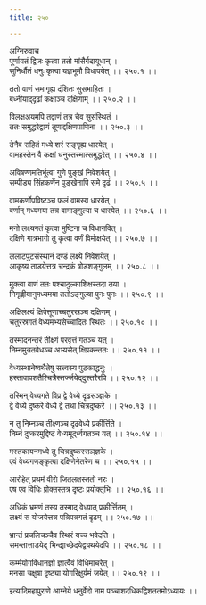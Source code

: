```yaml
---
title: २५०

---
```

अग्निरुवाच  
पूर्णायतं द्विजः कृत्वा ततो मांसैर्गदायूधान् ।  
सुनिर्धौतं धनुः कृत्वा यज्ञभूमौ विधापयेत् ।। २५०.१ ।।  
  
ततो वाणं समागृह्य दंशितः सुसमाहितः ।  
बध्नीयाद्‌दृढां कक्षाञ्च दक्षिणाम् ।। २५०.२ ।।  
  
विलक्षअयमपि तद्वाणं तत्र चैव सुसंस्थितं ।  
ततः समुद्धरेद्वाणं तूणाद्दक्षिणपाणिना ।। २५०.३ ।।  
  
तेनैव सहितं मध्ये शरं सङ्‌गृह्य धारयेत् ।  
वामहस्तेन वै कक्षां धनुस्तस्मात्समुद्धरेत् ।। २५०.४ ।।  
  
अविषण्णमतिर्भूत्वा गुणे पुङ्खं निवेशयेत् ।  
सम्पीड्य सिंहकर्णेन पुङ्खेनापि समे दृढं ।। २५०.५ ।।  
  
वामकर्णोपविष्टञ्च फलं वामस्य धारयेत् ।  
वर्णान् मध्यमया तत्र वामाङ्गुल्या च धारयेत् ।। २५०.६ ।।  
  
मनो लक्ष्यगतं कृत्वा मुष्टिना च विधानवित् ।  
दक्षिणे गात्रभागो तु कृत्वा वर्णं विमोक्षयेत् ।। २५०.७ ।।  
  
ललाटपुटसंस्थानं दण्डं लक्ष्ये निवेशयेत् ।  
आकृष्य ताडयेत्तत्र चन्द्रकं षोडशङ्गुलम् ।। २५०.८ ।।  
  
मुक्त्वा वाणं ततः पश्चादुल्काशिक्षस्तदा तया ।  
निगृह्णीयानुमध्यमया ततोऽङ्गुल्या पुनः पुनः ।। २५०.९ ।।  
  
अक्षिलक्ष्यं क्षिपेत्तूणाच्चतुरस्रञ्च दक्षिणम् ।  
चतुरस्रगतं वेध्यमभ्यसेच्चादितः स्थितः ।। २५०.१० ।।  
  
तस्मादनन्तरं तीक्ष्णं परवृत्तं गतञ्च यत् ।  
निम्नमुन्नतवेधञ्च अभ्यसेत् क्षिप्रकन्ततः ।। २५०.११ ।।  
  
वेध्यस्थानेष्वथैतेषु सत्त्वस्य पुटकाद्धनुः ।  
हस्तावापशतैश्चित्रैस्तर्ज्जयेद्‌दुस्तरैरपि ।। २५०.१२ ।।  
  
तस्मिन् वेध्यगते विप्र द्वे वेध्ये दृढसञ्ज्ञके ।  
द्वे वेध्ये दुष्करे वेध्ये द्वे तथा चित्रदुष्करे ।। २५०.१३ ।।  
  
न तु निम्नञ्च तीक्ष्णञ्च दृढवेध्ये प्रकीर्त्तिते ।  
निम्नं दुष्करमुद्दिष्टं वेध्यमूद्‌र्ध्वगतञ्च यत् ।। २५०.१४ ।।  
  
मस्तकायनमध्ये तु चित्रदुष्करसञ्‌ज्ञके ।  
एवं वेध्यगणङ्‌कृत्वा दक्षिणेनेतरेण च ।। २५०.१५ ।।  
  
आरोहेत् प्रथमं वीरो जितलक्षस्ततो नरः ।  
एष एव विधिः प्रोक्तस्तत्र दृष्टः प्रयोक्तृभिः ।। २५०.१६ ।।  
  
अधिकं भ्रमणं तस्य तस्माद् वेध्यात् प्रकीर्त्तितम् ।  
लक्ष्यं स योजयेत्तत्र पत्रिपत्रगतं दृढम् ।। २५०.१७ ।।  
  
भ्रान्तं प्रचलिचञ्चैव स्थिरं यच्च भवेदति ।  
समन्तात्ताडयेद् भिन्द्याच्छेदयेद्व्यथयेदपि ।। २५०.१८ ।।  
  
कर्म्मयोगविधानज्ञो ज्ञात्वैवं विधिमाचरेत् ।  
मनसा चक्षुषा दृष्ट्या योगरिक्षुर्यमं जयेत् ।। २५०.१९ ।।  
  
इत्यादिमहापुराणे आग्नेये धनुर्वेदो नाम पञ्चाशदधिकद्विशततमोऽध्यायः ।।